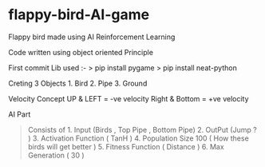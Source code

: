 # flappy-bird-AI-game
Flappy bird made using AI Reinforcement Learning

Code written using object oriented Principle

First commit Lib used :-
    > pip install pygame
    > pip install neat-python

Creting 3 Objects 
    1. Bird
    2. Pipe 
    3. Ground

Velocity Concept
    UP & LEFT = -ve velocity
    Right & Bottom = +ve velocity


AI Part
  > Consists of 
    1. Input (Birds , Top Pipe , Bottom Pipe)
    2. OutPut (Jump ? )
    3. Activation Function ( TanH )
    4. Population Size 100 ( How these birds will get better )
    5. Fitness Function ( Distance )
    6. Max Generation ( 30 )